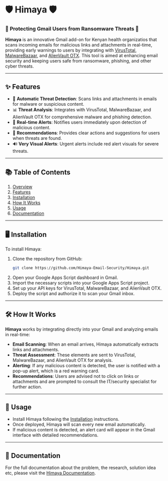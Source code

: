 # 🛡️ **Himaya** 🛡️

### 🚨 **Protecting Gmail Users from Ransomware Threats** 🚨

**Himaya** is an innovative Gmail add-on for Kenyan health organizatios that scans incoming emails for malicious links and attachments in real-time, providing early warnings to users by integrating with [VirusTotal](https://www.virustotal.com), [MalwareBazaar](https://bazaar.abuse.ch), and [AlienVault OTX](https://otx.alienvault.com). This tool is aimed at enhancing email security and keeping users safe from ransomware, phishing, and other cyber threats.

---

## ✨ **Features**

- 🛑 **Automatic Threat Detection**: Scans links and attachments in emails for malware or suspicious content.
- 📊 **Threat Analysis**: Integrates with VirusTotal, MalwareBazaar, and AlienVault OTX for comprehensive malware and phishing detection.
- 🔔 **Real-time Alerts**: Notifies users immediately upon detection of malicious content.
- 🎯 **Recommendations**: Provides clear actions and suggestions for users when threats are found.
- 🔊 **Very Visual Alerts**: Urgent alerts include red alert visuals for severe threats.

---

## 📚 **Table of Contents**

1. [Overview](#-himaya)
2. [Features](#-features)
3. [Installation](#-installation)
4. [How It Works](#-how-it-works)
5. [Usage](#-usage)
6. [Documentation](#-documentation)

---

## 🖥️ **Installation**

To install Himaya:

1. Clone the repository from GitHub:
   ```bash
   git clone https://github.com/Himaya-Email-Security/Himaya.git
   ```
2. Open your Google Apps Script dashboard in Gmail.
3. Import the necessary scripts into your Google Apps Script project.
4. Set up your API keys for VirusTotal, MalwareBazaar, and AlienVault OTX.
5. Deploy the script and authorize it to scan your Gmail inbox.

---

## 🛠️ **How It Works**

**Himaya** works by integrating directly into your Gmail and analyzing emails in real-time:

- **Email Scanning**: When an email arrives, Himaya automatically extracts links and attachments.
- **Threat Assessment**: These elements are sent to VirusTotal, MalwareBazaar, and AlienVault OTX for analysis.
- **Alerting**: If any malicious content is detected, the user is notified with a pop-up alert, which is a red warning card.
- **Recommendations**: Users are advised not to click on links or attachments and are prompted to consult the IT/security specialist for further action.

---

## 📖 **Usage**

- Install Himaya following the [Installation](#-installation) instructions.
- Once deployed, Himaya will scan every new email automatically.
- If malicious content is detected, an alert card will appear in the Gmail interface with detailed recommendations.

---

## 📘 **Documentation**

For the full documentation about the problem, the research, solution idea etc, please visit the [Himaya Documentation](https://github.com/Himaya-Email-Security/Himaya/tree/master/Documentation).
